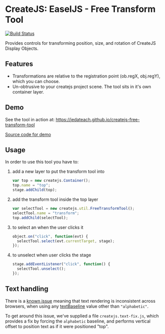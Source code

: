 # CreateJS: EaselJS - Free Transform Tool

[![Build Status](https://travis-ci.org/jedateach/createjs-free-transform-tool.svg?branch=master)](https://travis-ci.org/jedateach/createjs-free-transform-tool)

Provides controls for transforming position, size, and rotation of CreateJS Display Objects.

## Features

- Transformations are relative to the registration point (ob.regX, obj.regY), which you can choose.
- Un-obtrusive to your createjs project scene. The tool sits in it's own container layer.

## Demo

See the tool in action at: https://jedateach.github.io/createjs-free-transform-tool

[Source code for demo](demo/demo.js)

## Usage

In order to use this tool you have to:

1. add a new layer to put the transform tool into

   ```js
   var top = new createjs.Container();
   top.name = "top";
   stage.addChild(top);
   ```

2. add the transform tool inside the top layer

   ```js
   var selectTool = new createjs.util.FreeTransformTool();
   selectTool.name = "transform";
   top.addChild(selectTool);
   ```

3. to select an when the user clicks it

   ```js
   object.on("click", function(evt) {
     selectTool.select(evt.currentTarget, stage);
   });
   ```

4. to unselect when user clicks the stage

   ```js
   stage.addEventListener("click", function() {
     selectTool.unselect();
   });
   ```

## Text handling

There is a [known issue](https://github.com/CreateJS/EaselJS/issues/235) meaning that text rendering is inconsistent across browsers, when using any [textBaseline](https://www.createjs.com/docs/easeljs/classes/Text.html#property_textBaseline) value other than `"alphabetic"`.

To get around this issue, we've supplied a file `createjs.text-fix.js`, which provides a fix by forcing the `alphabetic` baseline, and performs vertical offset to position text as if it were positioned "top".
